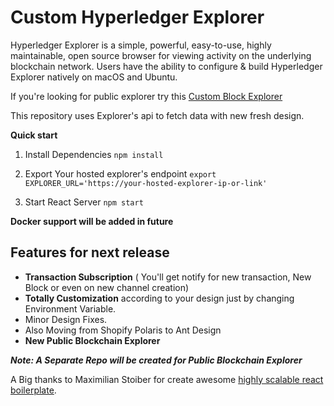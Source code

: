 # Custom Hyperledger Explorer

Hyperledger Explorer is a simple, powerful, easy-to-use, highly maintainable, open source browser for viewing activity on the underlying blockchain network. Users have the ability to configure & build Hyperledger Explorer natively on macOS and Ubuntu. 

If you're looking for public explorer try this [Custom Block Explorer](https://github.com/Shaivpidadi/custom-block-explorer)

This repository uses Explorer's api to fetch data with new fresh design.

**Quick start**

 1. Install Dependencies
 `npm install`
 
 2. Export Your hosted explorer's endpoint 
 `export EXPLORER_URL='https://your-hosted-explorer-ip-or-link'`
 
 3. Start React Server
 `npm start`

**Docker support will be added in future**



## Features for next release

- **Transaction Subscription** ( You'll get notify for new transaction, New Block or even on new channel creation)
- **Totally Customization** according to your design just by changing Environment Variable.
- Minor Design Fixes.
- Also Moving from Shopify Polaris to Ant Design
- **New Public Blockchain Explorer**

***Note: A Separate Repo will be created for Public Blockchain Explorer***

A Big thanks to Maximilian Stoiber for create awesome [highly scalable react boilerplate](https://github.com/react-boilerplate/react-boilerplate). 
